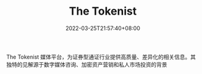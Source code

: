 ﻿---
weight: 
title: "The Tokenist"
description: "The Tokenist 媒体平台，为证券型通证行业提供高质量、差异化的相关信息"
date: 2022-03-25T21:57:40+08:00
lastmod: 2022-03-25T16:45:40+08:00
draft: false
authors: ["Metabd"]
featuredImage: "the-tokenist.png"
link: ""
tags: ["元宇宙资讯","The Tokenist"]
categories: ["navigation"]
navigation: ["元宇宙资讯"]
lightgallery: true
toc: true
pinned: false
recommend: false
recommend1: false
---
The Tokenist 媒体平台，为证券型通证行业提供高质量、差异化的相关信息。其独特的见解源于数字媒体咨询、加密资产营销和私人市场投资的背景
